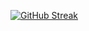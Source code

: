 [![GitHub Streak](https://streak-stats.demolab.com/?user=NathenaelTamirat&theme=highcontrast&hide_border=false&border_radius=10&width=500&height=200)](https://git.io/streak-stats)
